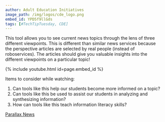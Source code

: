 ```yaml
---
author: Adult Education Initiatives
image_path: /img/logos/cde_logo.png
embed_id: YPD5f9llGds
tags: [#TechTipTuesday, CDE]
---
```

This tool allows you to see current news topics through the lens of three different viewpoints.  This is different than similar news services because the perspective articles are selected by real people (instead of roboservices). The articles should give you valuable insights into the different viewpoints on a particular topic!

{% include youtube.html id=page.embed_id %}

Items to consider while watching:

  1.  Can tools like this help our students become more informed on a topic?
  2.  Can tools like this be used to assist our students in analyzing and synthesizing information?
  3.  How can tools like this teach information literacy skills?

[Parallax News](http://parallax.news/)